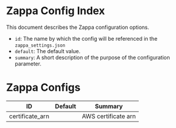 Zappa Config Index
=======================

This document describes the Zappa configuration options.

* `id`: The name by which the config will be referenced in the `zappa_settings.json`
* `default`: The default value.
* `summary`: A short description of the purpose of the configuration parameter.


Zappa Configs
===================

<!-- list-of-configs -->

| ID | Default | Summary |
| --- | --- | --- |
| certificate_arn |  | AWS certificate arn |

<!-- /list-of-configs -->

